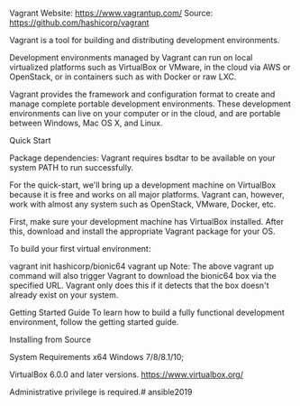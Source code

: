 Vagrant
Website: https://www.vagrantup.com/
Source: https://github.com/hashicorp/vagrant

Vagrant is a tool for building and distributing development environments.

Development environments managed by Vagrant can run on local virtualized platforms such as VirtualBox or VMware, in the cloud via AWS or OpenStack, or in containers such as with Docker or raw LXC.

Vagrant provides the framework and configuration format to create and manage complete portable development environments. These development environments can live on your computer or in the cloud, and are portable between Windows, Mac OS X, and Linux.

Quick Start

Package dependencies: Vagrant requires bsdtar to be available on your system PATH to run successfully.

For the quick-start, we'll bring up a development machine on VirtualBox because it is free and works on all major platforms. Vagrant can, however, work with almost any system such as OpenStack, VMware, Docker, etc.

First, make sure your development machine has VirtualBox installed. After this, download and install the appropriate Vagrant package for your OS.

To build your first virtual environment:

vagrant init hashicorp/bionic64
vagrant up
Note: The above vagrant up command will also trigger Vagrant to download the bionic64 box via the specified URL. Vagrant only does this if it detects that the box doesn't already exist on your system.

Getting Started Guide
To learn how to build a fully functional development environment, follow the getting started guide.

Installing from Source

System Requirements
x64 Windows 7/8/8.1/10;

VirtualBox 6.0.0 and later versions.
https://www.virtualbox.org/


Administrative privilege is required.# ansible2019
